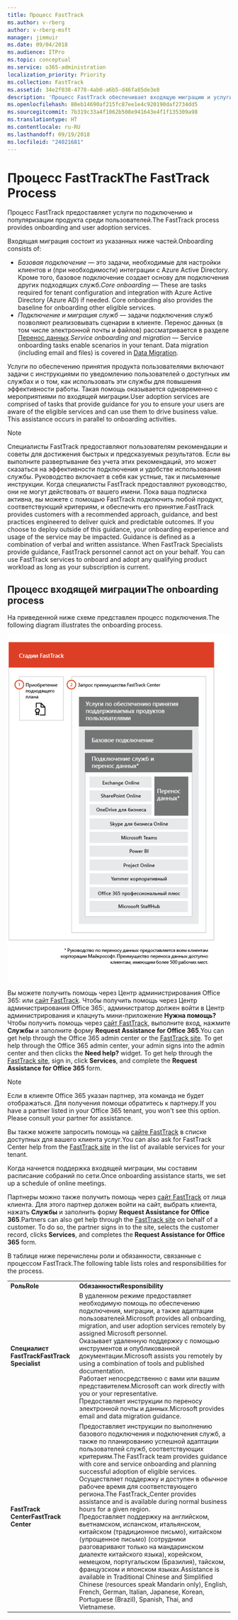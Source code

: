```yaml
---
title: Процесс FastTrack
ms.author: v-rberg
author: v-rberg-msft
manager: jimmuir
ms.date: 09/04/2018
ms.audience: ITPro
ms.topic: conceptual
ms.service: o365-administration
localization_priority: Priority
ms.collection: FastTrack
ms.assetid: 34e2f038-4778-4ab0-a6b5-d46fa85de3e8
description: 'Процесс FastTrack обеспечивает входящую миграцию и услуги по популяризации продукта среди пользователей. '
ms.openlocfilehash: 80eb14690af215fc87ee1e4c920190daf2734dd5
ms.sourcegitcommit: 7b319c33a4f1062b508e941643e4f1f135309a98
ms.translationtype: HT
ms.contentlocale: ru-RU
ms.lasthandoff: 09/19/2018
ms.locfileid: "24021681"
---
```

# <a name="the-fasttrack-process"></a><span data-ttu-id="0e548-103">Процесс FastTrack</span><span class="sxs-lookup"><span data-stu-id="0e548-103">The FastTrack Process</span></span>

<span data-ttu-id="0e548-104">Процесс FastTrack предоставляет услуги по подключению и популяризации продукта среди пользователей.</span><span class="sxs-lookup"><span data-stu-id="0e548-104">The FastTrack process provides onboarding and user adoption services.</span></span> 
  
<span data-ttu-id="0e548-105">Входящая миграция состоит из указанных ниже частей.</span><span class="sxs-lookup"><span data-stu-id="0e548-105">Onboarding consists of:</span></span>
  
- <span data-ttu-id="0e548-p101">*Базовая подключение* — это задачи, необходимые для настройки клиентов и (при необходимости) интеграции с Azure Active Directory. Кроме того, базовое подключение создает основу для подключения других подходящих служб.</span><span class="sxs-lookup"><span data-stu-id="0e548-p101">*Core onboarding* — These are tasks required for tenant configuration and integration with Azure Active Directory (Azure AD) if needed. Core onboarding also provides the baseline for onboarding other eligible services.</span></span> 
- <span data-ttu-id="0e548-p102">*Подключение и миграция служб* — задачи подключения служб позволяют реализовывать сценарии в клиенте. Перенос данных (в том числе электронной почты и файлов) рассматривается в разделе [Перенос данных](data-migration.md).</span><span class="sxs-lookup"><span data-stu-id="0e548-p102">*Service onboarding and migration* — Service onboarding tasks enable scenarios in your tenant. Data migration (including email and files) is covered in [Data Migration](data-migration.md).</span></span> 
    
<span data-ttu-id="0e548-p103">Услуги по обеспечению принятия продукта пользователями включают задачи с инструкциями по уведомлению пользователей о доступных им службах и о том, как использовать эти службы для повышения эффективности работы. Такая помощь оказывается одновременно с мероприятиями по входящей миграции.</span><span class="sxs-lookup"><span data-stu-id="0e548-p103">User adoption services are comprised of tasks that provide guidance for you to ensure your users are aware of the eligible services and can use them to drive business value. This assistance occurs in parallel to onboarding activities.</span></span>
  
> [!NOTE]
> <span data-ttu-id="0e548-p104">Специалисты FastTrack предоставляют пользователям рекомендации и советы для достижения быстрых и предсказуемых результатов. Если вы выполните развертывание без учета этих рекомендаций, это может сказаться на эффективности подключения и удобстве использования службы. Руководство включает в себя как устные, так и письменные инструкции. Когда специалисты FastTrack предоставляют руководство, они не могут действовать от вашего имени. Пока ваша подписка активна, вы можете с помощью FastTrack подключить любой продукт, соответствующий критериям, и обеспечить его принятие.</span><span class="sxs-lookup"><span data-stu-id="0e548-p104">FastTrack provides customers with a recommended approach, guidance, and best practices engineered to deliver quick and predictable outcomes. If you choose to deploy outside of this guidance, your onboarding experience and usage of the service may be impacted. Guidance is defined as a combination of verbal and written assistance. When FastTrack Specialists provide guidance, FastTrack personnel cannot act on your behalf. You can use FastTrack services to onboard and adopt any qualifying product workload as long as your subscription is current.</span></span> 
  
## <a name="the-onboarding-process"></a><span data-ttu-id="0e548-117">Процесс входящей миграции</span><span class="sxs-lookup"><span data-stu-id="0e548-117">The onboarding process</span></span>

<span data-ttu-id="0e548-118">На приведенной ниже схеме представлен процесс подключения.</span><span class="sxs-lookup"><span data-stu-id="0e548-118">The following diagram illustrates the onboarding process.</span></span>
  
![График использования преимущества подключения](media/O365-Onboarding-Timeline.png)
  
<span data-ttu-id="0e548-p105">Вы можете получить помощь через Центр администрирования Office 365: или [сайт FastTrack](https://go.microsoft.com/fwlink/?linkid=780698). Чтобы получить помощь через Центр администрирования Office 365:, администратор должен войти в Центр администрирования и клацнуть мини-приложение **Нужна помощь?** Чтобы получить помощь через [сайт FastTrack](https://go.microsoft.com/fwlink/?linkid=780698), выполните вход, нажмите **Службы** и заполните форму **Request Assistance for Office 365**.</span><span class="sxs-lookup"><span data-stu-id="0e548-p105">You can get help through the Office 365 admin center or the [FastTrack site](https://go.microsoft.com/fwlink/?linkid=780698). To get help through the Office 365 admin center, your admin signs into the admin center and then clicks the **Need help?** widget. To get help through the [FastTrack site](https://go.microsoft.com/fwlink/?linkid=780698), sign in, click **Services**, and complete the **Request Assistance for Office 365** form.</span></span> 
    
> [!NOTE]
>  <span data-ttu-id="0e548-p106">Если в клиенте Office 365 указан партнер, эта команда не будет отображаться. Для получения помощи обратитесь к партнеру.</span><span class="sxs-lookup"><span data-stu-id="0e548-p106">If you have a partner listed in your Office 365 tenant, you won't see this option. Please consult your partner for assistance.</span></span> 
  
 <span data-ttu-id="0e548-125">Вы также можете запросить помощь на [сайте FastTrack](https://go.microsoft.com/fwlink/?linkid=780698) в списке доступных для вашего клиента услуг.</span><span class="sxs-lookup"><span data-stu-id="0e548-125">You can also ask for FastTrack Center help from the [FastTrack site](https://go.microsoft.com/fwlink/?linkid=780698) in the list of available services for your tenant.</span></span> 
    
 <span data-ttu-id="0e548-126">Когда начнется поддержка входящей миграции, мы составим расписание собраний по сети.</span><span class="sxs-lookup"><span data-stu-id="0e548-126">Once onboarding assistance starts, we set up a schedule of online meetings.</span></span>
    
<span data-ttu-id="0e548-p107">Партнеры можно также получить помощь через [сайт FastTrack](https://go.microsoft.com/fwlink/?linkid=780698) от лица клиента. Для этого партнер должен войти на сайт, выбрать клиента, нажать **Службы** и заполнить форму **Request Assistance for Office 365**.</span><span class="sxs-lookup"><span data-stu-id="0e548-p107">Partners can also get help through the [FastTrack site](https://go.microsoft.com/fwlink/?linkid=780698) on behalf of a customer. To do so, the partner signs in to the site, selects the customer record, clicks **Services**, and completes the **Request Assistance for Office 365** form.</span></span> 

<span data-ttu-id="0e548-129">В таблице ниже перечислены роли и обязанности, связанные с процессом FastTrack.</span><span class="sxs-lookup"><span data-stu-id="0e548-129">The following table lists roles and responsibilities for the process.</span></span>
    
|||
|:-----|:-----|
|<span data-ttu-id="0e548-130">**Роль**</span><span class="sxs-lookup"><span data-stu-id="0e548-130">**Role**</span></span> <br/> |<span data-ttu-id="0e548-131">**Обязанности**</span><span class="sxs-lookup"><span data-stu-id="0e548-131">**Responsibility**</span></span> <br/> |
|<span data-ttu-id="0e548-132">**Специалист FastTrack**</span><span class="sxs-lookup"><span data-stu-id="0e548-132">**FastTrack Specialist**</span></span> <br/> |<span data-ttu-id="0e548-133">В удаленном режиме предоставляет необходимую помощь по обеспечению подключения, миграции, а также адаптации пользователей.</span><span class="sxs-lookup"><span data-stu-id="0e548-133">Microsoft provides all onboarding, migration, and user adoption services remotely by assigned Microsoft personnel.</span></span>  <br/> <span data-ttu-id="0e548-134">Оказывает удаленную поддержку с помощью инструментов и опубликованной документации.</span><span class="sxs-lookup"><span data-stu-id="0e548-134">Microsoft assists you remotely by using a combination of tools and published documentation.</span></span> <br/> <span data-ttu-id="0e548-135">Работает непосредственно с вами или вашим представителем.</span><span class="sxs-lookup"><span data-stu-id="0e548-135">Microsoft can work directly with you or your representative.</span></span> <br/> <span data-ttu-id="0e548-136">Предоставляет инструкции по переносу электронной почты и данных.</span><span class="sxs-lookup"><span data-stu-id="0e548-136">Microsoft provides email and data migration guidance.</span></span>|
|<span data-ttu-id="0e548-137">**FastTrack Center**</span><span class="sxs-lookup"><span data-stu-id="0e548-137">**FastTrack Center**</span></span>  <br/> |<span data-ttu-id="0e548-138">Предоставляет инструкции по выполнению базового подключения и подключения служб, а также по планированию успешной адаптации пользователей служб, соответствующих критериям.</span><span class="sxs-lookup"><span data-stu-id="0e548-138">The FastTrack team provides guidance with core and service onboarding and planning successful adoption of eligible services.</span></span>  <br/> <span data-ttu-id="0e548-139">Осуществляет поддержку и доступен в обычное рабочее время для соответствующего региона.</span><span class="sxs-lookup"><span data-stu-id="0e548-139">The FastTrack_Center provides assistance and is available during normal business hours for a given region.</span></span> <br/> <span data-ttu-id="0e548-140">Предоставляет поддержку на английском, вьетнамском, испанском, итальянском, китайском (традиционное письмо), китайском (упрощенное письмо) (сотрудники разговаривают только на мандаринском диалекте китайского языка), корейском, немецком, португальском (Бразилия), тайском, французском и японском языках.</span><span class="sxs-lookup"><span data-stu-id="0e548-140">Assistance is available in Traditional Chinese and Simplified Chinese (resources speak Mandarin only), English, French, German, Italian, Japanese, Korean, Portuguese (Brazil), Spanish, Thai, and Vietnamese.</span></span>|


  

